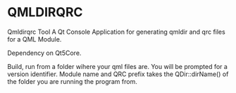 # QMLDIRQRC
Qmldirqrc Tool
A Qt Console Application for generating qmldir and qrc files for a QML Module.

Dependency on Qt5Core.

Build, run from a folder wihere your qml files are.
You will be prompted for a version identifier. 
Module name and QRC prefix takes the QDir::dirName() of the folder you are running the program from. 
